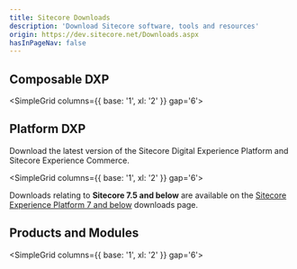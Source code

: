 ```yaml
---
title: Sitecore Downloads
description: 'Download Sitecore software, tools and resources'
origin: https://dev.sitecore.net/Downloads.aspx
hasInPageNav: false
---
```


## Composable DXP

<SimpleGrid columns={{ base: '1', xl: '2' }} gap='6'>

<Download 
  title="Sitecore XM Cloud"
  description="Download Sitecore XM Cloud tools and resources"
  link1text="More info"
  link1href="/downloads/xm-cloud"
/>
</SimpleGrid>
## Platform DXP

Download the latest version of the Sitecore Digital Experience Platform and Sitecore Experience Commerce.

<SimpleGrid columns={{ base: '1', xl: '2' }} gap='6'>

<Download 
  title="Sitecore Experience Platform 10.3 Update-1"
  description="Download Sitecore Experience Platform 10.3 Update-1."
  link1text="Get latest"
  link1href="/downloads/Sitecore_Experience_Platform/103/Sitecore_Experience_Platform_103_Update1"
  link2text="See all versions"
  link2href="/downloads/Sitecore_Experience_Platform"
/>

<Download 
  title="Sitecore Experience Commerce 10.3"
  description="Compatible with Sitecore Experience Platform 10.3, including update 1."
  link1text="Get latest"
  link1href="/downloads/Sitecore_Commerce/103/Sitecore_Experience_Commerce_103"
  link2text="See all versions"
  link2href="/downloads/Sitecore_Commerce"
/>

</SimpleGrid>

Downloads relating to **Sitecore 7.5 and below** are available on the [Sitecore Experience Platform 7 and below](/downloads/Sitecore_Experience_Platform/7_0/Sitecore_Experience_Platform_7_and_below) downloads page.

## Products and Modules

<SimpleGrid columns={{ base: '1', xl: '2' }} gap='6'>

<Download 
  title="Sitecore xDB Cloud client 8.1 rev. 160210 for xDB Cloud 1.0"
  description="This module enables the xDB Cloud features on Sitecore XP 8.1"
  link1text="Get latest"
  link1href="/downloads/Sitecore_xDB_Cloud_client/81/Sitecore_xDB_Cloud_client_81_rev_160210"
  link2text="See all versions"
  link2href="/downloads/Sitecore_xDB_Cloud_client"
/>
<Download 
  title="Sitecore xDB Cloud client 8.2.1 rev. 170223 for xDB Cloud 2.0"
  description="This module enables the xDB Cloud features for Sitecore Experience Platform 8.2 rev. 161115 (8.2 Update-1) and later versions.Note: Sitecore Experience Platform 8.2 rev. 160729 (8.2 Initial Release) includes xDB Cloud client files and does not require a separate download of xDB Cloud client package."
  link1text="Get latest"
  link1href="/downloads/Sitecore_xDB_Cloud_client_for_xDB_Cloud_20/82/Sitecore_xDB_Cloud_client_821_rev_170223_for_xDB_Cloud_20"
  link2text="See all versions"
  link2href="/downloads/Sitecore_xDB_Cloud_client_for_xDB_Cloud_20"
/>
<Download 
  title="Sitecore xDB Cloud Services"
  description="Documentation and Release Notes related to the Sitecore xDB Cloud Services."
  link1text="Get latest"
  link1href="/downloads/Sitecore_xDB_Cloud_services/current/Sitecore_xDB_Cloud_services"
  link2text="See all versions"
  link2href="/downloads/Sitecore_xDB_Cloud_services"
/>
<Download 
  title="Sitecore Azure Toolkit 3.0.0"
  description="Download Sitecore Azure Toolkit 3.0.0."
  link1text="Get latest"
  link1href="/downloads/Sitecore_Azure_Toolkit/3x/Sitecore_Azure_Toolkit_300"
  link2text="See all versions"
  link2href="/downloads/Sitecore_Azure_Toolkit"
/>
<Download 
  title="Sitecore Identity 7.0.328"
  description="Download Sitecore Identity 7.0.328"
  link1text="Get latest"
  link1href="/downloads/Sitecore_Identity/7x/Sitecore_Identity_70328"
  link2text="See all versions"
  link2href="/downloads/Sitecore_Identity"
/>
<Download 
  title="Sitecore Universal Tracker 7.0.0"
  description="Download Sitecore Universal Tracker"
  link1text="Get latest"
  link1href="/downloads/Sitecore_Universal_Tracker/7x/Sitecore_Universal_Tracker_700"
  link2text="See all versions"
  link2href="/downloads/Sitecore_Universal_Tracker"
/>
<Download 
  title="Sitecore Installation Framework 2.3.0"
  description="The Sitecore Installation Framework is a Microsoft PowerShell module that supports local and remote installations of Sitecore, and it is fully extensible."
  link1text="Get latest"
  link1href="/downloads/Sitecore_Installation_Framework/2x/Sitecore_Installation_Framework_230"
  link2text="See all versions"
  link2href="/downloads/Sitecore_Installation_Framework"
/>
<Download 
  title="Package Management Service 5.0.0"
  description="Download Package Management Service"
  link1text="Get latest"
  link1href="/downloads/Package_Management_Service/5x/Package_Management_Service_500"
  link2text="See all versions"
  link2href="/downloads/Package_Management_Service"
/>
<Download 
  title="Sitecore Print Experience Manager 9.2.0"
  description="This version of PXM is compatible with Sitecore 9.2 and 9.3."
  link1text="Get latest"
  link1href="/downloads/Sitecore_Print_Experience_Manager/92/Sitecore_Print_Experience_Manager_920"
  link2text="See all versions"
  link2href="/downloads/Sitecore_Print_Experience_Manager"
/>
<Download 
  title="Sitecore for Visual Studio 5.2.113"
  description="Sitecore for Visual Studio provides a graphical tool to interact with your Sitecore instance from within Visual Studio. This provides the same capabilities as CLI but makes it more accessible to users who are unfamiliar with command line tools. By using a remote rendering host, developers can build straight from Visual Studio into the rendering host and test changes without needing to recycle Sitecore every time. Make quick changes to the presentation layer, push those changes, and debug in a fraction of the time."
  link1text="Get latest"
  link1href="/downloads/Sitecore_for_Visual_Studio/5x/Sitecore_for_Visual_Studio_52113"
  link2text="See all versions"
  link2href="/downloads/Sitecore_for_Visual_Studio"
/>
<Download 
  title="Team Development for Sitecore 6.0.3"
  description="Reduce deployment time, ensure team integration, and create an environment in which you can easily and quickly move code from your local environment all the way through your development workflow. Click here to learn more."
  link1text="Get latest"
  link1href="/downloads/Team_Development_for_Sitecore/6x/Team_Development_for_Sitecore_603"
  link2text="See all versions"
  link2href="/downloads/Team_Development_for_Sitecore"
/>
<Download 
  title="Active Directory 1.4"
  description="The Sitecore XP Active Directory module provides the integration of Active Directory domain with the Sitecore XP solution. You can integrate the domain users and groups available into Sitecore CMS as Sitecore users and Sitecore roles immediately after the module installation and configuration. Moreover, user profiles can be easily extended with the custom properties from the Active Directory."
  link1text="Get latest"
  link1href="/downloads/Active_Directory/14/Active_Directory_14"
  link2text="See all versions"
  link2href="/downloads/Active_Directory"
/>
<Download 
  title="Sitecore Connect™ for Content Hub 5.1.0"
  description="Download Sitecore Connect™ for Content Hub 5.1.0"
  link1text="Get latest"
  link1href="/downloads/Sitecore_Connect_for_Content_Hub/5x/Sitecore_Connect_for_Content_Hub_510"
  link2text="See all versions"
  link2href="/downloads/Sitecore_Connect_for_Content_Hub"
/>
<Download 
  title="Sitecore Connect™ for Sitecore DAM 2.0.0"
  description="Download Sitecore Connect™ for Sitecore DAM 2.0.0"
  link1text="Get latest"
  link1href="/downloads/Sitecore_Plugin_for_Stylelabs_DAM/20/Sitecore_Connect_for_Sitecore_DAM_200"
  link2text="See all versions"
  link2href="/downloads/Sitecore_Plugin_for_Stylelabs_DAM"
/>
<Download 
  title="Sitecore Connect™ for Sitecore CMP 3.0.0"
  description="Download Sitecore Connect™ for Sitecore CMP 3.0.0"
  link1text="Get latest"
  link1href="/downloads/Sitecore_Connect_for_Sitecore_CMP/30/Sitecore_Connect_for_Sitecore_CMP_300"
  link2text="See all versions"
  link2href="/downloads/Sitecore_Connect_for_Sitecore_CMP"
/>
<Download 
  title="Sitecore Campaign Creator Module 1.0"
  description="The Sitecore Campaign Creator provides a simple and effective way for marketers to create new campaign activities and apply taxonomy in order classify campaign activities into larger campaign groups."
  link1text="Get latest"
  link1href="/downloads/Campaign_Creator_module/10/Sitecore_Campaign_Creator_module"
  link2text="See all versions"
  link2href="/downloads/Campaign_Creator_module"
/>
<Download 
  title="Data Exchange Framework 8.0.0"
  description="Synchronize data between Sitecore and 3rd party systems."
  link1text="Get latest"
  link1href="/downloads/Data_Exchange_Framework/8x/Data_Exchange_Framework_800"
  link2text="See all versions"
  link2href="/downloads/Data_Exchange_Framework"
/>
<Download 
  title="Sitecore Connect™ for Microsoft Dynamics 365 Commerce 2.0.0"
  description="Combine best of breed commerce with best of breed digital asset management (DAM)"
  link1text="Get latest"
  link1href="/downloads/Sitecore_Connect_for_Microsoft_Dynamics_365_Commerce/2x/Sitecore_Connect_for_Microsoft_Dynamics_365_Commerce_200"
  link2text="See all versions"
  link2href="/downloads/Sitecore_Connect_for_Microsoft_Dynamics_365_Commerce"
/>
<Download 
  title="Sitecore Connect™ for Microsoft Dynamics 365 for Sales 8.0.0"
  description="Synchronize data between Microsoft Dynamics 365 for Sales and Sitecore Experience Platform."
  link1text="Get latest"
  link1href="/downloads/Dynamics_CRM_Connect/8x/Sitecore_Connect_for_Microsoft_Dynamics_365_for_Sales_800"
  link2text="See all versions"
  link2href="/downloads/Dynamics_CRM_Connect"
/>
<Download 
  title="Dynamics CRM Campaign Integration 2.2"
  description="Integrate your CRM system with Sitecore, and enrich the CRM with information about customers' online activity.This version is compatible with Sitecore Experience Platform 8.1 & 8.2 and Web Forms for Marketers (WFFM) 8.1 & 8.2."
  link1text="Get latest"
  link1href="/downloads/Dynamics_CRM_Campaign_Integration_module/2x/Dynamics_CRM_Campaign_Integration_22"
  link2text="See all versions"
  link2href="/downloads/Dynamics_CRM_Campaign_Integration_module"
/>
<Download 
  title="Dynamics CRM Security Provider 2.3.2"
  description="Expose CRM contacts as Sitecore users, CRM marketing lists as Sitecore roles and interact directly with Dynamics CRM.This version is compatible with Sitecore Experience Platform 8.2."
  link1text="Get latest"
  link1href="/downloads/Dynamics_CRM_Security_Provider/2_3/Dynamics_CRM_Security_Provider_2_3_2"
  link2text="See all versions"
  link2href="/downloads/Dynamics_CRM_Security_Provider"
/>
<Download 
  title="EXM Dedicated Dispatch Server 1.0.3"
  description="Download EXM Dedicated Dispatch Server 1.0.3"
  link1text="Get latest"
  link1href="/downloads/EXM_Dedicated_Dispatch_Server/1x/EXM_Dedicated_Dispatch_Server_103"
  link2text="See all versions"
  link2href="/downloads/EXM_Dedicated_Dispatch_Server"
/>
<Download 
  title="Email Experience Manager in Sitecore 9.1"
  description="Since Sitecore 9.0 Update-1, Email Experience Manager is included as part of the Sitecore platform.This page provides resources to migrate Content, Files, Data and Analytics from EXM 3.5 to a new installation of Sitecore 9.1."
  link1text="Get latest"
  link1href="/downloads/Email_Experience_Manager/in_Sitecore_91/Email_Experience_Manager_in_Sitecore_91"
  link2text="See all versions"
  link2href="/downloads/Email_Experience_Manager"
/>
<Download 
  title="Sitecore Engagement Automation Live Session Agent 2.0"
  description="Download Sitecore Engagement Automation Live Session Agent 2.0.This version of the Live Session Agent runs on Sitecore Experience Platform 8.2."
  link1text="Get latest"
  link1href="/downloads/Engagement_Automation_Live_Session_Agent/20/Sitecore_Engagement_Automation_Live_Session_Agent_20"
  link2text="See all versions"
  link2href="/downloads/Engagement_Automation_Live_Session_Agent"
/>
<Download 
  title="Komfo Connector 1.0"
  description="Note that Sitecore no longer supports Komfo Connector. Please refer any questions or support issues directly to Komfo.Komfo Connector provides a simple and effective way to create custom audiences using Sitecore xDB data that can be used for advertising on social networks. The tool also provides quick access to the Komfo platform and gives an analytics overview of the social channel, therefore allowing social media marketers to bring the power of Sitecore’s xDB segmentation, list management and campaign creation together with Komfo’s media management tools."
  link1text="Get latest"
  link1href="/downloads/Komfo_Connector/10/Komfo_Connector_10"
  link2text="See all versions"
  link2href="/downloads/Komfo_Connector"
/>
<Download 
  title="Resource files for Modules 1.0.0"
  description="Module resource files for upgrading Core, Master and Web."
  link1text="Get latest"
  link1href="/downloads/Resource_files_for_Modules/1x/Resource_files_for_Modules_100"
  link2text="See all versions"
  link2href="/downloads/Resource_files_for_Modules"
/>
<Download 
  title="Scripts for Sitecore Security database 0.5"
  description="This release is compatible with Sitecore XP 9.1+ and Sitecore Identity 7.0."
  link1text="Get latest"
  link1href="/downloads/Scripts_for_Sitecore_Security_database/0x/Scripts_for_Sitecore_Security_database_05"
  link2text="See all versions"
  link2href="/downloads/Scripts_for_Sitecore_Security_database"
/>
<Download 
  title="Sitecore Connect™ for Salesforce CRM 8.0.0"
  description="Synchronize data between Salesforce CRM and Sitecore Experience Platform."
  link1text="Get latest"
  link1href="/downloads/Salesforce_Connect/8x/Sitecore_Connect_for_Salesforce_CRM_800"
  link2text="See all versions"
  link2href="/downloads/Salesforce_Connect"
/>
<Download 
  title="SharePoint Connect 2.3"
  description="SharePoint Connect offers page-level, item-level, and API-level integration. It can be used with Sitecore XP and gives you the tools to harness the advantages of SharePoint's document management features within Sitecore."
  link1text="Get latest"
  link1href="/downloads/SharePoint_Connect/2_0/SharePoint_Connect_23"
  link2text="See all versions"
  link2href="/downloads/SharePoint_Connect"
/>
<Download 
  title="Sitecore AI Automated Personalization Standard 4.0.0"
  description="This release is compatible with Sitecore XP 10.2."
  link1text="Get latest"
  link1href="/downloads/Sitecore_AI_Automated_Personalization_Standard/4x/Sitecore_AI_Automated_Personalization_Standard_400"
  link2text="See all versions"
  link2href="/downloads/Sitecore_AI_Automated_Personalization_Standard"
/>
<Download 
  title="Sitecore Azure 8.1 rev.161109"
  description="Sitecore Azure reduces costs and provides scalability and geographical load-balancing by automating the deployment of your Sitecore solution to the Microsoft Azure computing cloud. After you install Sitecore Azure in your internal content management environment, you can use Sitecore Azure to configure your Sitecore Azure subscription and to manage your Sitecore Azure content delivery instances in the cloud. The Sitecore Azure browser-based user interface contains instructions that describe how to obtain a Sitecore Azure subscription."
  link1text="Get latest"
  link1href="/downloads/Sitecore_Azure/Sitecore_Azure_81/Sitecore_Azure_81_Update2"
  link2text="See all versions"
  link2href="/downloads/Sitecore_Azure"
/>
<Download 
  title="Sitecore Azure Blob Storage 5.0.1"
  description="Download Sitecore Azure Blob Storage 5.0.1"
  link1text="Get latest"
  link1href="/downloads/Sitecore_Azure_Blob_Storage/1x/Sitecore_Azure_Blob_Storage_501"
  link2text="See all versions"
  link2href="/downloads/Sitecore_Azure_Blob_Storage"
/>
<Download 
  title="Sitecore Connect™ for Salesforce Marketing Cloud 8.0"
  description="Download Sitecore Connect™ for Salesforce Marketing Cloud 8.0"
  link1text="Get latest"
  link1href="/downloads/Sitecore_Connect_software_for_Salesforce_Marketing_Cloud/1x/Sitecore_Connect_software_for_Salesforce_Marketing_Cloud_80"
  link2text="See all versions"
  link2href="/downloads/Sitecore_Connect_software_for_Salesforce_Marketing_Cloud"
/>
<Download 
  title="Sitecore Horizon 10.2.0"
  description="Sitecore Horizon is the next generation Experience Management product for the Sitecore Experience Platform™"
  link1text="Get latest"
  link1href="/downloads/Sitecore_Horizon/100/Sitecore_Horizon_1020"
  link2text="See all versions"
  link2href="/downloads/Sitecore_Horizon"
/>
<Download 
  title="Sitecore CLI 5.2.113"
  description="The Sitecore CLI provides an entry point for interactive and automated command-line interaction with a Sitecore instance, including commands for pulling and synchronizing serialized Sitecore items."
  link1text="Get latest"
  link1href="/downloads/Sitecore_CLI/5x/Sitecore_CLI_52113"
  link2text="See all versions"
  link2href="/downloads/Sitecore_CLI"
/>
<Download 
  title="Sitecore Embeddable Forms 1.0.0"
  description="Sitecore Embeddable Forms Framework (EFF) allow forms to be displayed on any website page, including websites that are not Sitecore applications. They are isolated and unobtrusive; hence they cannot hurt any other functionality or style of the page where they are embedded."
  link1text="Get latest"
  link1href="/downloads/Sitecore_Embeddable_Forms/1x/Sitecore_Embeddable_Forms_100"
  link2text="See all versions"
  link2href="/downloads/Sitecore_Embeddable_Forms"
/>
<Download 
  title="Sitecore Experience Accelerator 10.3.0"
  description="Download Sitecore Experience Accelerator 10.3.0"
  link1text="Get latest"
  link1href="/downloads/Sitecore_Experience_Accelerator/10x/Sitecore_Experience_Accelerator_1030"
  link2text="See all versions"
  link2href="/downloads/Sitecore_Experience_Accelerator"
/>
<Download 
  title="Express Migration Tool 3.1"
  description="Download Sitecore Express Migration Tool 3.1. The release supports migration of any version of Sitecore 6.6, 7.2, 7.5 or 8.0 to the Sitecore Experience Platform 9.0 Initial Release and migration of Web Forms For Marketers module 2.3, 2.4, 2.5 and 8.0 to Web Forms For Marketers 9.0 Initial Release."
  link1text="Get latest"
  link1href="/downloads/Express_Migration_Tool/31/Express_Migration_Tool_31"
  link2text="See all versions"
  link2href="/downloads/Express_Migration_Tool"
/>
<Download 
  title="xDB Data Migration Tool 5.0.0"
  description="Convert and migrate data from Sitecore Experience Database 8.x to Sitecore Experience Database 10.0."
  link1text="Get latest"
  link1href="/downloads/Sitecore_xDB_Data_Migration_Tool/5x/xDB_Data_Migration_Tool_500"
  link2text="See all versions"
  link2href="/downloads/Sitecore_xDB_Data_Migration_Tool"
/>
<Download 
  title="Sitecore IP Geolocation Service Client 1.2"
  description="The Sitecore® IP Geolocation Service uses a website visitor’s unique IP address to automatically populate the Sitecore Experience Database with information about the country, region, city as well as company information and so on when they visit a Sitecore website. This information helps marketers optimize their segmentation, personalization, and campaigns."
  link1text="Get latest"
  link1href="/downloads/Sitecore_IP_Geolocation_Service_Client/12/Sitecore_IP_Geolocation_Service_Client_12_for_Sitecore_XP_80"
  link2text="See all versions"
  link2href="/downloads/Sitecore_IP_Geolocation_Service_Client"
/>
<Download 
  title="Sitecore Headless Rendering 21.0.0"
  description="This version of Sitecore Headless Rendering is compatible with Sitecore 10.3."
  link1text="Get latest"
  link1href="/downloads/Sitecore_Headless_Rendering/21x/Sitecore_Headless_Rendering_2100"
  link2text="See all versions"
  link2href="/downloads/Sitecore_Headless_Rendering"
/>
<Download 
  title="Sitecore JavaScript Services 15.0.1"
  description="Sitecore JavaScript Services (JSS) is a complete SDK for JavaScript developers that enables you to build full-fledged solutions using Sitecore and modern JavaScript UI libraries and frameworks.This version of JavaScript Services (JSS) is compatible with Sitecore 10.0."
  link1text="Get latest"
  link1href="/downloads/Sitecore_JavaScript_Services/150/Sitecore_JavaScript_Services_1501"
  link2text="See all versions"
  link2href="/downloads/Sitecore_JavaScript_Services"
/>
<Download 
  title="Sitecore Managed Cloud Resources 1.0"
  description="Resources to assist Sitecore Managed Cloud customers."
  link1text="Get latest"
  link1href="/downloads/Sitecore_Managed_Cloud_Resources/10/Sitecore_Managed_Cloud_Resources_10"
  link2text="See all versions"
  link2href="/downloads/Sitecore_Managed_Cloud_Resources"
/>
<Download 
  title="Sitecore Media Framework 2.2"
  description="This version of Sitecore Media Framework is compatible with Sitecore Experience Platform 8.2.Connectors that were developed for Media Framework 2.1 may not be compatible with Media Framework 2.2 and may not be supported by Sitecore."
  link1text="Get latest"
  link1href="/downloads/Sitecore_Media_Framework/2x/Sitecore_Media_Framework_22"
  link2text="See all versions"
  link2href="/downloads/Sitecore_Media_Framework"
/>
<Download 
  title="Sitecore Mobile SDK (WebAPI) 1.0 for Xamarin"
  description="Sitecore Mobile SDK for Xamarin is a framework that is designed to help the developer produce native mobile applications that use and serve content that is managed by Sitecore.The framework enables developers to rapidly develop applications utilizing their existing .NET development skill sets."
  link1text="Get latest"
  link1href="/downloads/Sitecore_Mobile_SDK_for_Xamarin/1_0/Sitecore_Mobile_SDK_10_for_Xamarin"
  link2text="See all versions"
  link2href="/downloads/Sitecore_Mobile_SDK_for_Xamarin"
/>
<Download 
  title="Sitecore Mobile SDK (SSC) 1.0 for Xamarin"
  description="Sitecore Mobile SDK for Xamarin is a framework that is designed to help the developer produce native mobile applications that use and serve content that is managed by Sitecore.The framework enables developers to rapidly develop applications utilizing their existing .NET development skill sets.This release of the SDK supports the new API that Sitecore provides to interact with content from Sitecore – the Sitecore Services Client (SSC)."
  link1text="Get latest"
  link1href="/downloads/Sitecore_Mobile_SDK_SSC__for_Xamarin/10/Sitecore_Mobile_SDK_SSC_10_for_Xamarin"
  link2text="See all versions"
  link2href="/downloads/Sitecore_Mobile_SDK_SSC__for_Xamarin"
/>
<Download 
  title="Sitecore Publishing Service 7.0"
  description="Download Sitecore Publishing Service 7.0.20"
  link1text="Get latest"
  link1href="/downloads/Sitecore_Publishing_Service/7x/Sitecore_Publishing_Service_7020"
  link2text="See all versions"
  link2href="/downloads/Sitecore_Publishing_Service"
/>
<Download 
  title="Sitecore Publishing Service Module 10.3.0"
  description="Download Sitecore Publishing Service Module 10.3.0"
  link1text="Get latest"
  link1href="/downloads/Sitecore_Publishing_Service_Module/10x/Sitecore_Publishing_Service_Module_1030"
  link2text="See all versions"
  link2href="/downloads/Sitecore_Publishing_Service_Module"
/>
<Download 
  title="Sitecore SPEAK 3.0 Initial Release"
  description="SPEAK (Sitecore Process Enablement & Accelerator Kit) is a framework for developing Sitecore applications with a consistent interface quickly and easily. SPEAK gives you a predefined set of page layouts and components, and a predefined set of user experience guidelines."
  link1text="Get latest"
  link1href="/downloads/Sitecore_SPEAK/3/Sitecore_SPEAK_3"
  link2text="See all versions"
  link2href="/downloads/Sitecore_SPEAK"
/>
<Download 
  title="Sitecore UpdateApp Tool 1.3.1"
  description="This tool updates the Core, Master, and Web databases of Sitecore Experience Platform."
  link1text="Get latest"
  link1href="/downloads/Sitecore_UpdateApp_Tool/1x/Sitecore_UpdateApp_Tool_131"
  link2text="See all versions"
  link2href="/downloads/Sitecore_UpdateApp_Tool"
/>
<Download 
  title="Web Forms For Marketers 9.0 Update-2"
  description="Download Web Forms For Marketers 9.0 rev. 180503 (Update-2)"
  link1text="Get latest"
  link1href="/downloads/Web_Forms_For_Marketers/90/Web_Forms_For_Marketers_90_Update2"
  link2text="See all versions"
  link2href="/downloads/Web_Forms_For_Marketers"
/>

</SimpleGrid>